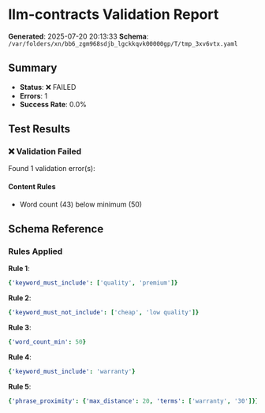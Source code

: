 # llm-contracts Validation Report

**Generated**: 2025-07-20 20:13:33
**Schema**: `/var/folders/xn/bb6_zgm968sdjb_lgckkqvk00000gp/T/tmp_3xv6vtx.yaml`

## Summary

- **Status**: ❌ FAILED
- **Errors**: 1
- **Success Rate**: 0.0%

## Test Results

### ❌ Validation Failed

Found 1 validation error(s):

#### Content Rules

- Word count (43) below minimum (50)

## Schema Reference

### Rules Applied

**Rule 1**:
```yaml
{'keyword_must_include': ['quality', 'premium']}
```

**Rule 2**:
```yaml
{'keyword_must_not_include': ['cheap', 'low quality']}
```

**Rule 3**:
```yaml
{'word_count_min': 50}
```

**Rule 4**:
```yaml
{'keyword_must_include': 'warranty'}
```

**Rule 5**:
```yaml
{'phrase_proximity': {'max_distance': 20, 'terms': ['warranty', '30']}}
```
